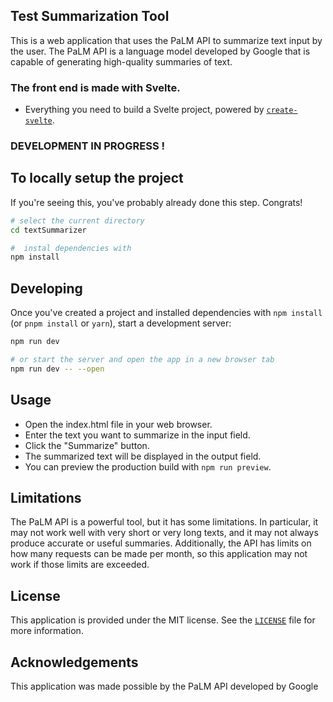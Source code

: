 ## Test Summarization Tool

This is a web application that uses the PaLM API to summarize text input by the user. The PaLM API is a language model developed by Google that is capable of generating high-quality summaries of text.

### The front end is made with Svelte.
- Everything you need to build a Svelte project, powered by [`create-svelte`](https://github.com/sveltejs/kit/tree/master/packages/create-svelte). 
### DEVELOPMENT IN PROGRESS !


## To locally setup the project

If you're seeing this, you've probably already done this step. Congrats!

```bash
# select the current directory
cd textSummarizer

#  instal dependencies with 
npm install 
```

## Developing

Once you've created a project and installed dependencies with `npm install` (or `pnpm install` or `yarn`), start a development server:

```bash
npm run dev

# or start the server and open the app in a new browser tab
npm run dev -- --open
```
## Usage
- Open the index.html file in your web browser.
- Enter the text you want to summarize in the input field.
- Click the "Summarize" button.
- The summarized text will be displayed in the output field.
- You can preview the production build with `npm run preview`.

## Limitations

The PaLM API is a powerful tool, but it has some limitations. In particular, it may not work well with very short or very long texts, and it may not always produce accurate or useful summaries. Additionally, the API has limits on how many requests can be made per month, so this application may not work if those limits are exceeded.

## License
This application is provided under the MIT license. See the [`LICENSE`](https://github.com/4N1Z/textSummarizer/blob/master/LICENSE) file for more information.

## Acknowledgements
This application was made possible by the PaLM API developed by Google
